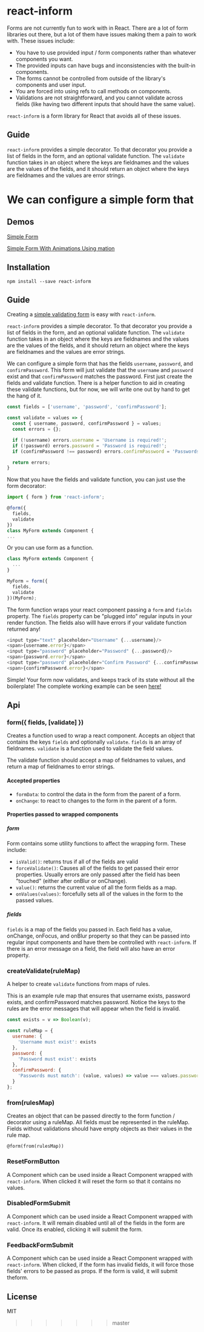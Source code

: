 # react-inform

Forms are not currently fun to work with in React.  There are a lot of form libraries out there, but a lot of them have issues making them a pain to work with.  These issues include:

* You have to use provided input / form components rather than whatever components you want.
* The provided inputs can have bugs and inconsistencies with the built-in components.
* The forms cannot be controlled from outside of the library's components and user input.
* You are forced into using refs to call methods on components.
* Validations are not straightforward, and you cannot validate across fields (like having two different inputs that should have the same value).

`react-inform` is a form library for React that avoids all of these issues.

## Guide

`react-inform` provides a simple decorator.  To that decorator you provide a list of fields in the form, and an optional validate function.  The `validate` function takes in an object where the keys are fieldnames and the values are the values of the fields, and it should return an object where the keys are fieldnames and the values are error strings.

We can configure a simple form that
=======
## Demos

[Simple Form](http://theadam.github.io/react-inform/examples/basic-example/)

[Simple Form With Animations Using mation](http://theadam.github.io/react-inform/examples/mation-example/)

## Installation

`npm install --save react-inform`

## Guide

Creating a [simple validating form](https://jsfiddle.net/theadam/Lc3nkx7g/3/embedded/result%2Cjs%2Ccss%2Chtml%2Cresources/) is easy with `react-inform`.

`react-inform` provides a simple decorator.  To that decorator you provide a list of fields in the form, and an optional validate function.  The `validate` function takes in an object where the keys are fieldnames and the values are the values of the fields, and it should return an object where the keys are fieldnames and the values are error strings.

We can configure a simple form that has the fields `username`, `password`, and `confirmPassword`.  This form will just validate that the `username` and `password` exist and that `confirmPassword` matches the password.  First just create the fields and validate function.  There is a helper function to aid in creating these validate functions, but for now, we will write one out by hand to get the hang of it.

```js
const fields = ['username', 'password', 'confirmPassword'];

const validate = values => {
  const { username, password, confirmPassword } = values;
  const errors = {};

  if (!username) errors.username = 'Username is required!';
  if (!password) errors.password = 'Password is required!';
  if (confirmPassword !== password) errors.confirmPassword = 'Passwords must match!';

  return errors;
}
```

Now that you have the fields and validate function, you can just use the form decorator:

```js
import { form } from 'react-inform';

@form({
  fields,
  validate
})
class MyForm extends Component {
...
```

Or you can use form as a function.

```js
class MyForm extends Component {
  ...
}

MyForm = form({
  fields,
  validate
})(MyForm);
```

The form function wraps your react component passing a `form` and `fields` property.  The `fields` property can be "plugged into" regular inputs in your render function.  The fields also willl have errors if your validate function returned any!

```js
<input type="text" placeholder="Username" {...username}/>
<span>{username.error}</span>
<input type="password" placeholder="Password" {...password}/>
<span>{password.error}</span>
<input type="password" placeholder="Confirm Password" {...confirmPassword}/>
<span>{confirmPassword.error}</span>
```

Simple!  Your form now validates, and keeps track of its state without all the boilerplate!  The complete working example can be seen [here!](https://jsfiddle.net/theadam/Lc3nkx7g/3/embedded/result%2Cjs%2Ccss%2Chtml%2Cresources/)

## Api

### form({ fields, [validate] })

Creates a function used to wrap a react component.  Accepts an object that contains the keys `fields` and optionally `validate`.  `fields` is an array of fieldnames. `validate` is a function used to validate the field values.

The validate function should accept a map of fieldnames to values, and return a map of fieldnames to error strings.

#### Accepted properties

* `formData`: to control the data in the form from the parent of a form.
* `onChange`: to react to changes to the form in the parent of a form.

#### Properties passed to wrapped components

##### form

Form contains some utility functions to affect the wrapping form.  These include:

* `isValid()`: returns trus if all of the fields are valid
* `forceValidate()`: Causes all of the fields to get passed their error properties.  Usually errors are only passed after the field has been "touched" (either after onBlur or onChange).
* `value()`: returns the current value of all the form fields as a map.
* `onValues(values)`: forcefully sets all of the values in the form to the passed values.

##### fields

`fields` is a map of the fields you passed in.  Each field has a value, onChange, onFocus, and onBlur property so that they can be passed into regular input components and have them be controlled with `react-inform`.  If there is an error message on a field, the field will also have an error property.

### createValidate(ruleMap)

A helper to create `validate` functions from maps of rules.

This is an example rule map that ensures that username exists, password exists, and confirmPassword matches password.  Notice the keys to the rules are the error messages that will appear when the field is invalid.

```js
const exists = v => Boolean(v);

const ruleMap = {
  username: {
    'Username must exist': exists
  },
  password: {
    'Password must exist': exists
  },
  confirmPassword: {
    'Passwords must match': (value, values) => value === values.password
  }
};
```

### from(rulesMap)

Creates an object that can be passed directly to the form function / decorator using a ruleMap.  All fields must be represented in the ruleMap.  Fields without validations should have empty objects as their values in the rule map.

`@form(from(rulesMap))`

### ResetFormButton

A Component which can be used inside a React Component wrapped with `react-inform`.  When clicked it will reset the form so that it contains no values.

### DisabledFormSubmit

A Component which can be used inside a React Component wrapped with `react-inform`.  It will remain disabled until all of the fields in the form are valid.  Once its enabled, clicking it will submit the form.

### FeedbackFormSubmit

A Component which can be used inside a React Component wrapped with `react-inform`.  When clicked, if the form has invalid fields, it will force those fields' errors to be passed as props.  If the form is valid, it will submit theform.

## License

MIT
>>>>>>> master
